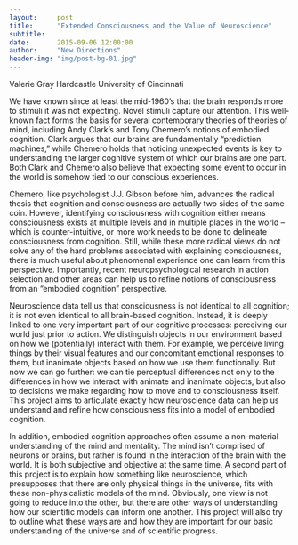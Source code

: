 ```yaml
---
layout:     post
title:      "Extended Consciousness and the Value of Neuroscience"
subtitle:   
date:       2015-09-06 12:00:00
author:     "New Directions"
header-img: "img/post-bg-01.jpg"
---
```


Valerie Gray Hardcastle
University of Cincinnati


We have known since at least the mid-1960’s that the brain responds more to stimuli it was not expecting. Novel stimuli capture our attention. This well-known fact forms the basis for several contemporary theories of theories of mind, including Andy Clark’s and Tony Chemero’s notions of embodied cognition. Clark argues that our brains are fundamentally “prediction machines,” while Chemero holds that noticing unexpected events is key to understanding the larger cognitive system of which our brains are one part. Both Clark and Chemero also believe that expecting some event to occur in the world is somehow tied to our conscious experiences.

Chemero, like psychologist J.J. Gibson before him, advances the radical thesis that cognition and consciousness are actually two sides of the same coin. However, identifying consciousness with cognition either means consciousness exists at multiple levels and in multiple places in the world – which is counter-intuitive, or more work needs to be done to delineate consciousness from cognition. Still, while these more radical views do not solve any of the hard problems associated with explaining consciousness, there is much useful about phenomenal experience one can learn from this perspective. Importantly, recent neuropsychological research in action selection and other areas can help us to refine notions of consciousness from an “embodied cognition” perspective.

Neuroscience data tell us that consciousness is not identical to all cognition; it is not even identical to all brain-based cognition. Instead, it is deeply linked to one very important part of our cognitive processes: perceiving our world just prior to action. We distinguish objects in our environment based on how we (potentially) interact with them. For example, we perceive living things by their visual features and our concomitant emotional responses to them, but inanimate objects based on how we use them functionally. But now we can go further: we can tie perceptual differences not only to the differences in how we interact with animate and inanimate objects, but also to decisions we make regarding how to move and to consciousness itself. This project aims to articulate exactly how neuroscience data can help us understand and refine how consciousness fits into a model of embodied cognition.

In addition, embodied cognition approaches often assume a non-material understanding of the mind and mentality. The mind isn’t comprised of neurons or brains, but rather is found in the interaction of the brain with the world. It is both subjective and objective at the same time. A second part of this project is to explain how something like neuroscience, which presupposes that there are only physical things in the universe, fits with these non-physicalistic models of the mind. Obviously, one view is not going to reduce into the other, but there are other ways of understanding how our scientific models can inform one another. This project will also try to outline what these ways are and how they are important for our basic understanding of the universe and of scientific progress.

